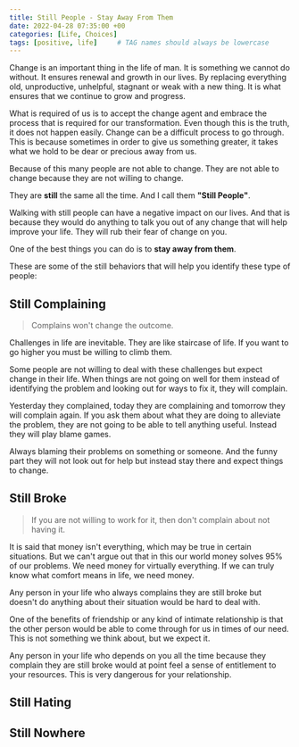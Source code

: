 ```yaml
---
title: Still People - Stay Away From Them
date: 2022-04-28 07:35:00 +00
categories: [Life, Choices]
tags: [positive, life]     # TAG names should always be lowercase
---
```


Change is an important thing in the life of man. It is something we cannot do without. It ensures renewal and growth in our lives. By replacing everything old, unproductive, unhelpful, stagnant or weak with a new thing. It is what ensures that we continue to grow and progress.

What is required of us is to accept the change agent and embrace the process that is required for our transformation. Even though this is the truth, it does not happen easily. Change can be a difficult process to go through. This is because sometimes in order to give us something greater, it takes what we hold to be dear or precious away from us.

Because of this many people are not able to change. They are not able to change because they are not willing to change.

They are **still** the same all the time. And I call them **"Still People"**.

Walking with still people can have a negative impact on our lives. And that is because they would do anything to talk you out of any change that will help improve your life. They will rub their fear of change on you.

One of the best things you can do is to **stay away from them**.

These are some of the still behaviors that will help you identify these type of people:

## Still Complaining

> Complains won't change the outcome.

Challenges in life are inevitable. They are like staircase of life. If you want to go higher you must be willing to climb them. 

Some people are not willing to deal with these challenges but expect change in their life. When things are not going on well for them instead of identifying the problem and looking out for ways to fix it, they will complain.

Yesterday they complained, today they are complaining and tomorrow they will complain again. If you ask them about what they are doing to alleviate the problem, they are not going to be able to tell anything useful. Instead they will play blame games. 

Always blaming their problems on something or someone. And the funny part they will not look out for help but instead stay there and expect things to change. 

## Still Broke

> If you are not willing to work for it, then don't complain about not having it.

It is said that money isn't everything, which may be true in certain situations. But we can't argue out that in this our world money solves 95% of our problems. We need money for virtually everything. If we can truly know what comfort means in life, we need money. 

Any person in your life who always complains they are still broke but doesn't do anything about their situation would be hard to deal with.

One of the benefits of friendship or any kind of intimate relationship is that the other person would be able to come through for us in times of our need. This is not something we think about, but we expect it.

Any person in your life who depends on you all the time because they complain they are still broke would at point feel a sense of entitlement to your resources. This is very dangerous for your relationship.


## Still Hating

## Still Nowhere
